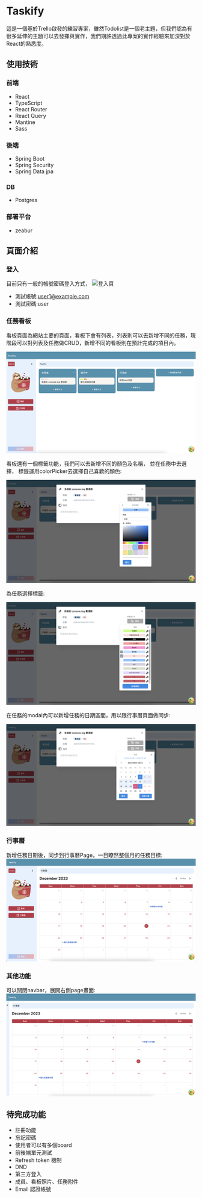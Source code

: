 # Taskify

這是一個基於Trello啟發的練習專案，雖然Todolist是一個老主題，但我們認為有很多延伸的主題可以去發揮與實作，我們期許透過此專案的實作經驗來加深對於React的熟悉度。

## 使用技術

### 前端
- React
- TypeScript
- React Router
- React Query
- Mantine
- Sass

### 後端
- Spring Boot
- Spring Security
- Spring Data jpa

### DB
- Postgres

### 部署平台
- zeabur
  
## 頁面介紹

### 登入
目前只有一般的帳號密碼登入方式，
![登入頁](taskify-frontend/public/登入頁.png)
- 測試帳號:user1@example.com 
- 測試密碼:user

### 任務看板
看板頁面為網站主要的頁面，看板下會有列表，列表則可以去新增不同的任務，現階段可以對列表及任務做CRUD，新增不同的看板則在預計完成的項目內。

![首頁看板](taskify-frontend/public/看板首頁.png)

看板還有一個標籤功能，我們可以去新增不同的顏色及名稱， 並在任務中去選擇，
標籤運用colorPicker去選擇自己喜歡的顏色:

![標籤客製化](taskify-frontend/public/新增標籤挑選顏色.png)

為任務選擇標籤:

![選擇標籤](taskify-frontend/public/選擇標籤.png)

在任務的modal內可以新增任務的日期區間，用以跟行事曆頁面做同步:

![選取日期](taskify-frontend/public/選取日期.png)

### 行事曆
新增任務日期後，同步到行事曆Page，一目瞭然整個月的任務目標:
![日期同步行事曆](taskify-frontend/public/打開navbar行事曆.png)

### 其他功能

可以關閉navbar，展開右側page畫面:
![關閉navbar](taskify-frontend/public/關閉navbar行事曆.png)

## 待完成功能
- 註冊功能
- 忘記密碼
- 使用者可以有多個board
- 前後端單元測試
- Refresh token 機制
- DND
- 第三方登入
- 成員、看板照片、任務附件
- Email 認證帳號
